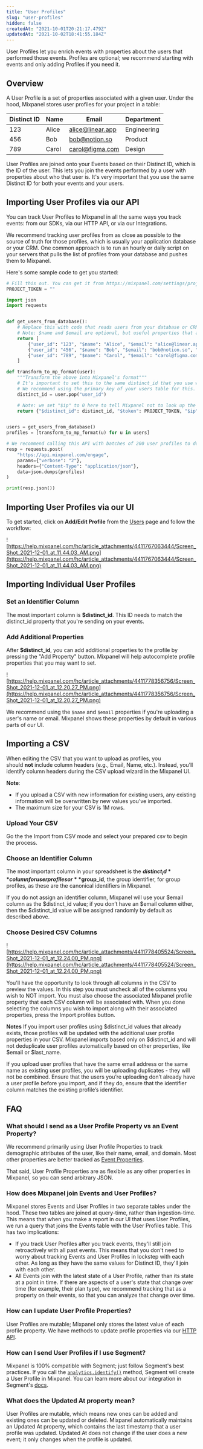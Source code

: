 ```yaml
---
title: "User Profiles"
slug: "user-profiles"
hidden: false
createdAt: "2021-10-01T20:21:17.479Z"
updatedAt: "2021-10-02T18:41:55.184Z"
---
```


User Profiles let you enrich events with properties about the users that performed those events. Profiles are optional; we recommend starting with events and only adding Profiles if you need it.


## Overview
A User Profile is a set of properties associated with a given user. Under the hood, Mixpanel stores user profiles for your project in a table:

| Distinct ID | Name | Email | Department
| --- | --- | --- | --- |
| 123 | Alice | alice@linear.app | Engineering
| 456 | Bob | bob@notion.so | Product
| 789 | Carol | carol@figma.com | Design

User Profiles are joined onto your Events based on their Distinct ID, which is the ID of the user. This lets you join the events performed by a user with properties about who that user is. It's very important that you use the same Distinct ID for both your events and your users.



## Importing User Profiles via our API
You can track User Profiles to Mixpanel in all the same ways you track events: from our SDKs, via our HTTP API, or via our Integrations.

We recommend tracking user profiles from as close as possible to the source of truth for those profiles, which is usually your application database or your CRM. One common approach is to run an hourly or daily script on your servers that pulls the list of profiles from your database and pushes them to Mixpanel.


Here's some sample code to get you started:

```python
# Fill this out. You can get it from https://mixpanel.com/settings/project
PROJECT_TOKEN = ""

import json
import requests


def get_users_from_database():
    # Replace this with code that reads users from your database or CRM.
    # Note: $name and $email are optional, but useful properties that automatically populate certain parts of our UI when Mixpanel detects them.
    return [
        {"user_id": "123", "$name": "Alice", "$email": "alice@linear.app", "department": "engineering"},
        {"user_id": "456", "$name": "Bob", "$email": "bob@notion.so", "department": "product"},
        {"user_id": "789", "$name": "Carol", "$email": "carol@figma.com", "department": "design"}
    ]

def transform_to_mp_format(user):
    """Transform the above into Mixpanel's format"""
    # It's important to set this to the same distinct_id that you use when tracking events.
    # We recommend using the primary key of your users table for this.
    distinct_id = user.pop("user_id")

    # Note: we set "$ip" to 0 here to tell Mixpanel not to look up the IP of this user.
    return {"$distinct_id": distinct_id, "$token": PROJECT_TOKEN, "$ip": "0", "$set": user}


users = get_users_from_database()
profiles = [transform_to_mp_format(u) for u in users]

# We recommend calling this API with batches of 200 user profiles to do this at scale.
resp = requests.post(
    "https://api.mixpanel.com/engage",
    params={"verbose": "2"},
    headers={"Content-Type": "application/json"},
    data=json.dumps(profiles)
)

print(resp.json())
```

## Importing User Profiles via our UI

To get started, click on **Add/Edit Profile** from the [Users](https://mixpanel.com/report/users) page and follow the workflow:

![https://help.mixpanel.com/hc/article_attachments/4411767063444/Screen_Shot_2021-12-01_at_11.44.03_AM.png](https://help.mixpanel.com/hc/article_attachments/4411767063444/Screen_Shot_2021-12-01_at_11.44.03_AM.png)

## Importing Individual User Profiles

### Set an Identifier Column

The most important column is **$distinct_id**. This ID needs to match the distinct_id property that you're sending on your events.

### Add Additional Properties

After **$distinct_id**, you can add additional properties to the profile by pressing the "Add Property" button. Mixpanel will help autocomplete profile properties that you may want to set.

![https://help.mixpanel.com/hc/article_attachments/4411778356756/Screen_Shot_2021-12-01_at_12.20.27_PM.png](https://help.mixpanel.com/hc/article_attachments/4411778356756/Screen_Shot_2021-12-01_at_12.20.27_PM.png)

We recommend using the `$name` and `$email` properties if you're uploading a user's name or email. Mixpanel shows these properties by default in various parts of our UI.

## Importing a CSV

When editing the CSV that you want to upload as profiles, you should **not** include column headers (e.g., Email, Name, etc.). Instead, you’ll identify column headers during the CSV upload wizard in the Mixpanel UI.

**Note**:
- If you upload a CSV with new information for existing users, any existing information will be overwritten by new values you've imported.
- The maximum size for your CSV is 1M rows.

### Upload Your CSV

Go the the Import from CSV mode and select your prepared csv to begin the process.

### Choose an Identifier Column

The most important column in your spreadsheet is the **$distinct_id** column for user profiles or **$group_id**, the group identifier, for group profiles, as these are the canonical identifiers in Mixpanel.

If you do not assign an identifier column, Mixpanel will use your $email column as the $distinct_id value; if you don’t have an $email column either, then the $distinct_id value will be assigned randomly by default as described above.

### Choose Desired CSV Columns

![https://help.mixpanel.com/hc/article_attachments/4411778405524/Screen_Shot_2021-12-01_at_12.24.00_PM.png](https://help.mixpanel.com/hc/article_attachments/4411778405524/Screen_Shot_2021-12-01_at_12.24.00_PM.png)

You'll have the opportunity to look through all columns in the CSV to preview the values. In this step you must uncheck all of the columns you wish to NOT import. You must also choose the associated Mixpanel profile property that each CSV column will be associated with. When you done selecting the columns you wish to import along with their associated properties, press the Import profiles button.

**Notes**
If you import user profiles using $distinct_id values that already exists, those profiles will be updated with the additional user profile properties in your CSV. Mixpanel imports based only on $distinct_id and will not deduplicate user profiles automatically based on other properties, like $email or $last_name.

If you upload user profiles that have the same email address or the same name as existing user profiles, you will be uploading duplicates - they will not be combined. Ensure that the users you’re uploading don’t already have a user profile before you import, and if they do, ensure that the identifier column matches the existing profile’s identifier.


## FAQ

### What should I send as a User Profile Property vs an Event Property?
We recommend primarily using User Profile Properties to track demographic attributes of the user, like their name, email, and domain. Most other properties are better tracked as [Event Properties](doc:events-properties).

That said, User Profile Properties are as flexible as any other properties in Mixpanel, so you can send arbitrary JSON.

### How does Mixpanel join Events and User Profiles?
Mixpanel stores Events and User Profiles in two separate tables under the hood. These two tables are joined at query-time, rather than ingestion-time. This means that when you make a report in our UI that uses User Profiles, we run a query that joins the Events table with the User Profiles table.  This has two implications:

* If you track User Profiles after you track events, they'll still join retroactively with all past events. This means that you don't need to worry about tracking Events and User Profiles in lockstep with each other. As long as they have the same values for Distinct ID, they'll join with each other.
* All Events join with the latest state of a User Profile, rather than its state at a point in time. If there are aspects of a user's state that change over time (for example, their plan type), we recommend tracking that as a property on their events, so that you can analyze that change over time.

### How can I update User Profile Properties?
User Profiles are mutable; Mixpanel only stores the latest value of each profile property. We have methods to update profile properties via our [HTTP API](ref:profile-set).

### How can I send User Profiles if I use Segment?
Mixpanel is 100% compatible with Segment; just follow Segment's best practices. If you call the [`analytics.identify()`](https://segment.com/docs/connections/spec/identify/) method, Segment will create a User Profile in Mixpanel. You can learn more about our integration in Segment's [docs](https://segment.com/docs/connections/destinations/catalog/actions-mixpanel/#identify-user).

### What does the Updated At property mean?
User Profiles are mutable, which means new ones can be added and existing ones can be updated or deleted. Mixpanel automatically maintains an Updated At property, which contains the last timestamp that a user profile was updated. Updated At does not change if the user does a new event; it only changes when the profile is updated.

